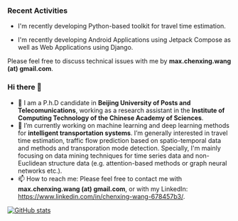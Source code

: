 ### Recent Activities

- I'm recently developing Python-based toolkit for travel time estimation.

- I'm recently developing Android Applications using Jetpack Compose as well as Web Applications using Django.

Please feel free to discuss technical issues with me by **max.chenxing.wang (at) gmail.com**.

### Hi there 👋

- 💼 I am a P.h.D candidate in **Beijing University of Posts and Telecomunications**, working as a research assistant in the **Institute of Computing Technology of the Chinese Academy of Sciences**.
- 🔭 I’m currently working on machine learning and deep learning methods for **intelligent transportation systems**. I’m generally interested in travel time estimation, traffic flow prediction based on spatio-temporal data and methods and transporation mode detection. Specially, I'm mainly focusing on data mining techniques for time series data and non-Euclidean structure data (e.g. attention-based methods or graph neural networks etc.).
- 📫 How to reach me: Please feel free to contact me with **max.chenxing.wang (at) gmail.com**, or with my LinkedIn: https://www.linkedin.com/in/chenxing-wang-678457b3/.

[![GitHub stats](https://github-readme-stats.vercel.app/api?username=morningstarwang)](https://github.com/anuraghazra/github-readme-stats)

